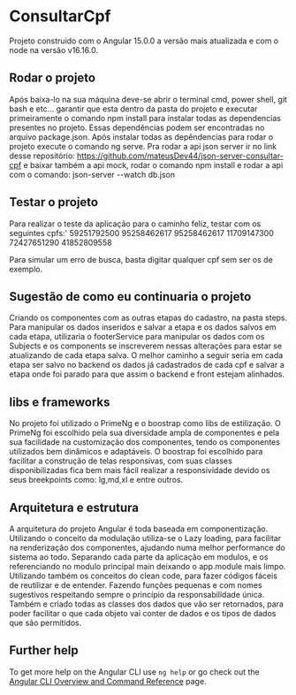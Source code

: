 # ConsultarCpf

Projeto construido com o Angular 15.0.0 a versão mais atualizada e com o node na versão v16.16.0.

## Rodar o projeto

Após baixa-lo na sua máquina deve-se abrir o terminal cmd, power shell, git bash e etc... garantir que esta dentro da pasta do projeto e executar primeiramente o comando npm install para instalar todas as dependencias presentes no projeto. Essas dependências podem ser encontradas no arquivo package.json. Após instalar todas as depêndencias para rodar o projeto execute o comando ng serve. Pra rodar a api json server ir no link desse repositório: https://github.com/mateusDev44/json-server-consultar-cpf e baixar também a api mock, rodar o comando npm install e rodar a api com o comando: json-server --watch db.json

## Testar o projeto
Para realizar o teste da aplicação para o caminho feliz, testar com os seguintes cpfs:' 
59251792500
95258462617
95258462617
11709147300
72427651290
41852809558

Para simular um erro de busca, basta digitar qualquer cpf sem ser os de exemplo.

## Sugestão de como eu continuaria o projeto

Criando os componentes com as outras etapas do cadastro, na pasta steps. Para manipular os dados inseridos e salvar a etapa e os dados salvos em cada etapa, utilizaria o footerService para manipular os dados com os Subjects e os components se inscreverem nessas alterações para estar se atualizando de cada etapa salva. O melhor caminho a seguir seria em cada etapa ser salvo no backend os dados já cadastrados de cada cpf e salvar a etapa onde foi parado para que assim o backend e front estejam alinhados.

## libs e frameworks

No projeto foi utilizado o PrimeNg e o boostrap como libs de estilização. O PrimeNg foi escolhido pela sua diversidade ampla de componentes e pela sua facilidade na customização dos componentes, tendo os componentes utilizados bem dinâmicos e adaptáveis. O boostrap foi escolhido para facilitar a construção de telas responsivas, com suas classes disponibilizadas fica bem mais fácil realizar a responsividade devido os seus breekpoints como: lg,md,xl e entre outros.

## Arquitetura e estrutura

A arquitetura do projeto Angular é toda baseada em componentização. Utilizando o conceito da modulação utiliza-se o Lazy loading, para facilitar na renderização dos componentes, ajudando numa melhor performance do sistema ao todo. Separando cada parte da aplicação em modulos, e os referenciando no modulo principal main deixando o app.module mais limpo. Utilizando também os conceitos do clean code, para fazer códigos fáceis de reutilizar e de entender. Fazendo funções pequenas e com nomes sugestivos respeitando sempre o princípio da responsabilidade única. Também e criado todas as classes dos dados que vão ser retornados, para poder facilitar o que cada objeto vai conter de dados e os tipos de dados que são permitidos.

## Further help

To get more help on the Angular CLI use `ng help` or go check out the [Angular CLI Overview and Command Reference](https://angular.io/cli) page.
